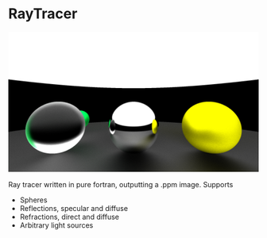 # RayTracer

![Ray tracing result](escena.png)

Ray tracer written in pure fortran, outputting a .ppm image. Supports
+ Spheres
+ Reflections, specular and diffuse
+ Refractions, direct and diffuse
+ Arbitrary light sources
